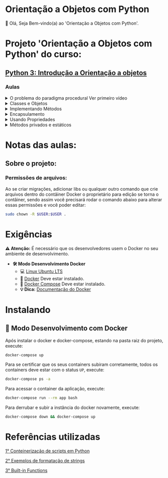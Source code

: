 # Orientação a Objetos com Python

👋 Olá, Seja Bem-vindo(a) ao 'Orientação a Objetos com Python'.

# Projeto 'Orientação a Objetos com Python' do curso:

## [Python 3: Introdução a Orientação a objetos](https://cursos.alura.com.br/course/python-3-intro-orientacao-objetos)

### Aulas

<details>
    <summary>O problema do paradigma procedural Ver primeiro vídeo</summary>
    <ul>
        <li>Introdução ao curso</li>
        <li>Dados da conta</li>
        <li>Dados e comportamento</li>
        <li>O paradigma OO</li>
        <li>Procedural ou OO?</li>
        <li>Boas-vindas?</li>
        <li>Mãos na massa: Primeiros passos do projeto</li>
        <li>O que aprendemos?</li>
        <li>Arquivos do projeto atual</li>
    </ul>
</details>

<details>
    <summary>Classes e Objetos</summary>
    <ul>
        <li>Classe e Objeto</li>
        <li>Definindo uma classe</li>
        <li>Construtor</li>
        <li>Características de uma classe</li>
        <li>Definindo valores para os atributos da classe Conta</li>
        <li>Para saber mais: construtores com valores padrão</li>
        <li>Acessando atributos</li>
        <li>Mãos na massa: Criando a classe Conta</li>
        <li>O que aprendemos?</li>
        <li>Arquivos do projeto atual</li>
    </ul>
</details>

<details>
    <summary>Implementando Métodos</summary>
    <ul>
        <li>Usando métodos</li>
        <li>O problema de Chalita</li>
        <li>Melhoria necessária</li>
        <li>Revisão do conteúdo</li>
        <li>None e Coletor de lixo</li>
        <li>Resultado final</li>
        <li>Especificando uma classe</li>
        <li>Mãos na massa: Definindo o comportamento da classe</li>
        <li>Desafio Opcional</li>
        <li>O que aprendemos?</li>
        <li>Arquivos do projeto atual</li>
    </ul>
</details>

<details>
    <summary>Encapsulamento</summary>
    <ul>
        <li>Atributos privados</li>
        <li>Atributo __</li>
        <li>A classe Retangulo e encapsulamento</li>
        <li>Encapsulamento</li>
        <li>Coesão</li>
        <li>Quais vantagens?</li>
        <li>Mãos na massa: Atributos privados e transferência de valores entre contas</li>
        <li>Para saber mais: SOLID</li>
        <li>O que aprendemos?</li>
        <li>Arquivos do projeto atual</li>
    </ul>
</details>

<details>
    <summary>Usando Propriedades</summary>
    <ul>
        <li>Getters e Setters</li>
        <li>Acesso a atributos privados</li>
        <li>Alterando atributos privados</li>
        <li>Propriedades</li>
        <li>Melhorando o acesso aos atributos</li>
        <li>Melhorando a alteração de atributos</li>
        <li>Mãos na massa: Criando getters e setters</li>
        <li>Mãos na massa: Criando propriedades</li>
        <li>O que aprendemos?</li>
        <li>Arquivos do projeto atual</li>
    </ul>
</details>

<details>
    <summary>Métodos privados e estáticos</summary>
    <ul>
        <li>Métodos privados</li>
        <li>O desenvolvedor inspirado</li>
        <li>Membros privados</li>
        <li>Métodos da classe</li>
        <li>Sintaxe para métodos privados</li>
        <li>Chamar método estático</li>
        <li>Quando usar método estáticos?</li>
        <li>Python OO vs Java OO</li>
        <li>Mãos na massa: Verificando o saque e métodos estáticos</li>
        <li>Revisão e Conclusão do curso</li>
        <li>Para saber mais: Atributo estático</li>
        <li>O que aprendemos?</li>
        <li>E agora?</li>
        <li>Arquivos do projeto atual</li>
    </ul>
</details>

# Notas das aulas:

## Sobre o projeto:

### Permissões de arquivos:

Ao se criar migrações, adicionar libs ou qualquer outro comando que crie arquivos dentro do contâiner Docker o proprietário para edição se torna o contâiner, sendo assim você precisará rodar o comando abaixo para alterar essas permissões e você poder editar:

```sh
sudo chown -R $USER:$USER .
```

# Exigências

**:warning: Atenção:** É necessário que os desenvolvedores usem o Docker no seu ambiente de desenvolvimento.

- **🛠 Modo Desenvolvimento Docker**
    - :computer: [Linux Ubuntu LTS](https://ubuntu.com/download/desktop)
    - 🐳 [Docker](https://docs.docker.com/engine/installation/) Deve estar instalado.
    - 🐳 [Docker Compose](https://docs.docker.com/compose/) Deve estar instalado.
    - **💡 Dica:** [Documentação do Docker](https://docs.docker.com/)

# Instalando

## 🐳 Modo Desenvolvimento com Docker

Após instalar o docker e docker-compose, estando na pasta raiz do projeto, execute:

```sh
docker-compose up
```

Para se certificar que os seus containers subiram corretamente, todos os containers deve estar com o status `UP`, execute:

```sh
docker-compose ps -a
```

Para acessar o container da aplicação, execute:

```sh
docker-compose run --rm app bash
```

Para derrubar e subir a instância do docker novamente, execute:

```sh
docker-compose down && docker-compose up
```

# Referências utilizadas

[1° Conteinerização de scripts em Python](https://github.com/claudimf/containerized_python)

[2° Exemplos de formatação de strings](https://docs.python.org/3/library/string.html#formatexamples)

[3° Built-in Functions](https://docs.python.org/3/library/functions.html)
